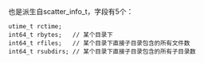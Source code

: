 也是派生自scatter_info_t，字段有5个：

```
utime_t rctime;
int64_t rbytes;   // 某个目录下
int64_t rfiles;   // 某个目录下直接子目录包含的所有文件数
int64_t rsubdirs; // 某个目录下直接子目录包含的所有子目录数
```
